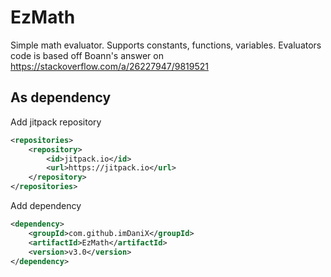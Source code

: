 # EzMath

Simple math evaluator. Supports constants, functions, variables.
Evaluators code is based off Boann's answer on https://stackoverflow.com/a/26227947/9819521

## As dependency
Add jitpack repository
```xml
<repositories>
    <repository>
        <id>jitpack.io</id>
        <url>https://jitpack.io</url>
    </repository>
</repositories>
```
Add dependency
```xml
<dependency>
    <groupId>com.github.imDaniX</groupId>
    <artifactId>EzMath</artifactId>
    <version>v3.0</version>
</dependency>
```
